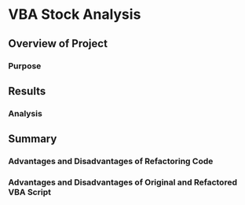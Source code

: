 # VBA Stock Analysis
## Overview of Project
### Purpose
## Results
### Analysis
## Summary
### Advantages and Disadvantages of Refactoring Code
### Advantages and Disadvantages of Original and Refactored VBA Script
